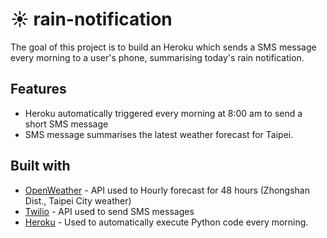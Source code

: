 # ☀️ rain-notification
The goal of this project is to build an Heroku which sends a SMS message every morning to a user's phone, summarising today's rain notification.

## Features
* Heroku automatically triggered every morning at 8:00 am to send a short SMS message
* SMS message summarises the latest weather forecast for Taipei.
## Built with
* [OpenWeather](https://openweathermap.org/api/one-call-api) - API used to Hourly forecast for 48 hours (Zhongshan Dist., Taipei City weather)
* [Twilio](https://www.twilio.com/) - API used to send SMS messages
* [Heroku](https://dashboard.heroku.com/) - Used to automatically execute Python code every morning.
